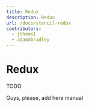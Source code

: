 ```yaml
---
title: Redux
description: Redux
url: /docs/stencil-redux
contributors:
  - jthoms1
  - adamdbradley
---
```


# Redux

TODO

Guys, please, add here manual
